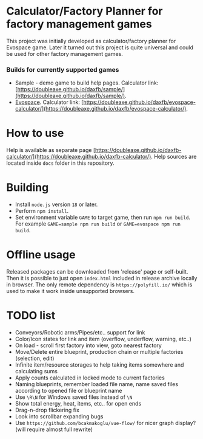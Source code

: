 # Calculator/Factory Planner for factory management games

This project was initially developed as calculator/factory planner for Evospace game.
Later it turned out this project is quite universal and could be used for other factory management games.

### Builds for currently supported games

- Sample - demo game to build help pages.
Calculator link: [https://doubleaxe.github.io/daxfb/sample/](https://doubleaxe.github.io/daxfb/sample/).
- [Evospace](https://store.steampowered.com/app/1013540/Evospace/).
Calculator link: [https://doubleaxe.github.io/daxfb/evospace-calculator/](https://doubleaxe.github.io/daxfb/evospace-calculator/).

# How to use

Help is available as separate page [https://doubleaxe.github.io/daxfb-calculator/](https://doubleaxe.github.io/daxfb-calculator/).
Help sources are located inside `docs` folder in this repository.

# Building

- Install `node.js` version `18` or later.
- Perform `npm install`.
- Set environment variable `GAME` to target game, then run `npm run build`.
For example `GAME=sample npm run build` or `GAME=evospace npm run build`.

# Offline usage

Released packages can be downloaded from 'release' page or self-built.
Then it is possible to just open `index.html` included in release archive locally in browser.
The only remote dependency is `https://polyfill.io/` which is used to make it work inside unsupported browsers.

# TODO list

- Conveyors/Robotic arms/Pipes/etc.. support for link
- Color/Icon states for link and item (overflow, underflow, warning, etc..)
- On load - scroll first factory into view, goto nearest factory
- Move/Delete entire blueprint, production chain or multiple factories (selection, edit)
- Infinite item/resource storages to help taking items somewhere and calculating sums
- Apply counts calculated in locked mode to current factories
- Naming blueprints, remember loaded file name, name saved files according to opened file or blueprint name
- Use `\R\N` for Windows saved files instead of `\N`
- Show total energy, heat, items, etc.. for open ends
- Drag-n-drop flickering fix
- Look into scrollbar expanding bugs
- Use `https://github.com/bcakmakoglu/vue-flow/` for nicer graph display? (will require almost full rewrite)
